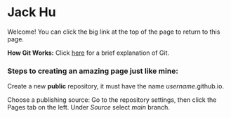 # Jack Hu

Welcome! You can click the big link at the top of the page to return to this page.


**How Git Works:** Click [here](https://jhu12.github.io/git.html) for a brief explanation of Git.


### Steps to creating an amazing page just like mine:

Create a new **public** repository, it must have the name *username*.github.io.

Choose a publishing source: Go to the repository settings, then click the Pages tab on the left. Under *Source* select *main* branch.
